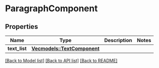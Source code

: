# ParagraphComponent

## Properties

Name | Type | Description | Notes
------------ | ------------- | ------------- | -------------
**text_list** | [**Vec<models::TextComponent>**](TextComponent.md) |  | 

[[Back to Model list]](../README.md#documentation-for-models) [[Back to API list]](../README.md#documentation-for-api-endpoints) [[Back to README]](../README.md)


